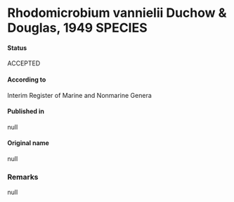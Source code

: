 # Rhodomicrobium vannielii Duchow & Douglas, 1949 SPECIES

#### Status
ACCEPTED

#### According to
Interim Register of Marine and Nonmarine Genera

#### Published in
null

#### Original name
null

### Remarks
null